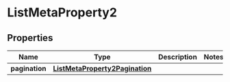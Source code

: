 

# ListMetaProperty2


## Properties

| Name | Type | Description | Notes |
|------------ | ------------- | ------------- | -------------|
|**pagination** | [**ListMetaProperty2Pagination**](ListMetaProperty2Pagination.md) |  |  |



